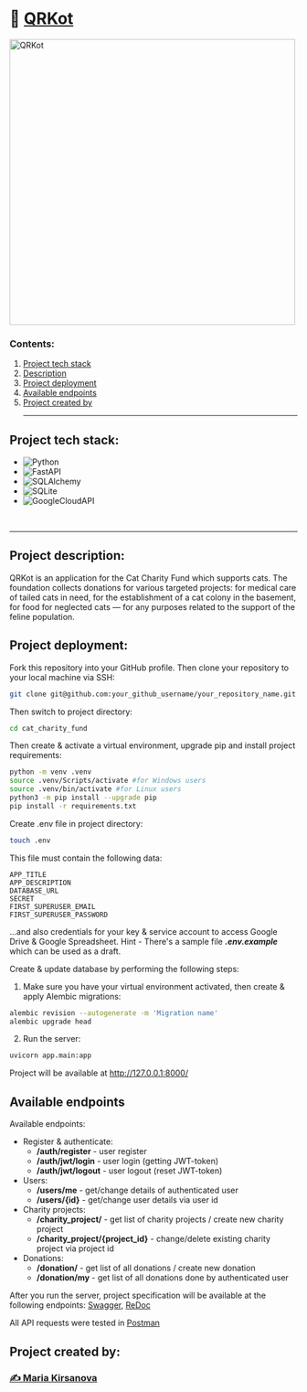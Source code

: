 # 📝 [QRKot](https://github.com/kopf8/cat_charity_fund)

<img src="https://pictures.s3.yandex.net/resources/sprint2_picture1_1672399951.png" width="500" alt="QRKot">

### Contents:

1. [Project tech stack](#project-tech-stack)
2. [Description](#project-description)
3. [Project deployment](#project-deployment)
4. [Available endpoints](#available-endpoints)
5. [Project created by](#project-created-by)
<br><hr>

## Project tech stack:
- ![Python](https://img.shields.io/badge/Python-3776AB?style=for-the-badge&logo=python&logoColor=white)
- ![FastAPI](https://img.shields.io/badge/FastAPI-005571?style=for-the-badge&logo=fastapi)
- ![SQLAlchemy](https://img.shields.io/badge/SQLALCHEMY-D71F00?style=for-the-badge&logo=sqlalchemy&logoColor=white&logoSize=auto)
- ![SQLite](https://img.shields.io/badge/sqlite-%2307405e.svg?style=for-the-badge&logo=sqlite&logoColor=white)
- ![GoogleCloudAPI](https://img.shields.io/badge/googlecloud-4285F4?style=for-the-badge&logo=googlecloud&logoColor=white)

<br><hr>
## Project description:
QRKot is an application for the Cat Charity Fund which supports cats.
The foundation collects donations for various targeted projects: for medical care of tailed cats in need, for the establishment of a cat colony in the basement, for food for neglected cats — for any purposes related to the support of the feline population.

## Project deployment:
Fork this repository into your GitHub profile.
Then clone your repository to your local machine via SSH:
```bash
git clone git@github.com:your_github_username/your_repository_name.git
```
Then switch to project directory:
```bash
cd cat_charity_fund
```
Then create & activate a virtual environment, upgrade pip and install project requirements:
```bash
python -m venv .venv
source .venv/Scripts/activate #for Windows users
source .venv/bin/activate #for Linux users
python3 -m pip install --upgrade pip
pip install -r requirements.txt
```
Create .env file in project directory: 
```bash
touch .env
```
This file must contain the following data: 
```
APP_TITLE
APP_DESCRIPTION
DATABASE_URL
SECRET
FIRST_SUPERUSER_EMAIL
FIRST_SUPERUSER_PASSWORD
```
...and also credentials for your key & service account to access Google Drive & Google Spreadsheet.
Hint - There's a sample file _**.env.example**_ which can be used as a draft.

Create & update database by performing the following steps:
1. Make sure you have your virtual environment activated, then create & apply Alembic migrations:
```bash
alembic revision --autogenerate -m 'Migration name'
alembic upgrade head
```
2. Run the server:
```bash
uvicorn app.main:app
```
Project will be available at http://127.0.0.1:8000/

## Available endpoints

Available endpoints:
- Register & authenticate:
    - **/auth/register** - user register
    - **/auth/jwt/login** - user login (getting JWT-token)
    - **/auth/jwt/logout** - user logout (reset JWT-token)
- Users:
    - **/users/me** - get/change details of authenticated user
    - **/users/{id}** - get/change user details via user id
- Charity projects:
    - **/charity_project/** - get list of charity projects / create new charity project
    - **/charity_project/{project_id}** - change/delete existing charity project via project id
- Donations:
    - **/donation/** - get list of all donations / create new donation
    - **/donation/my** - get list of all donations done by authenticated user

After you run the server, project specification will be available at the following endpoints: [Swagger](http://127.0.0.1:8000/docs), [ReDoc](http://127.0.0.1:8000/redoc)

All API requests were tested in [Postman](https://www.postman.com/)

## Project created by:
### [✍️ Maria Kirsanova](https://github.com/kopf8)